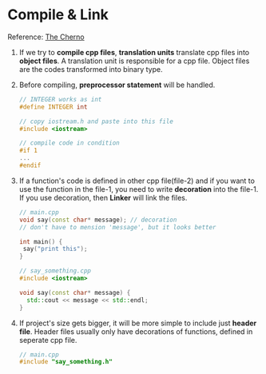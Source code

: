 # Compile & Link

Reference: [The Cherno](https://www.youtube.com/playlist?list=PLlrATfBNZ98dudnM48yfGUldqGD0S4FFb)

1. If we try to **compile cpp files**, **translation units** translate cpp files into **object files**. A translation unit is responsible for a cpp file. Object files are the codes transformed into binary type.

2. Before compiling, **preprocessor statement** will be handled.

   ```cpp
   // INTEGER works as int
   #define INTEGER int
   
   // copy iostream.h and paste into this file
   #include <iostream>
   
   // compile code in condition
   #if 1
   ...
   #endif
   ```

3. If a function's code is defined in other cpp file(file-2) and if you want to use the function in the file-1, you need to write **decoration** into the file-1. If you use decoration, then **Linker** will link the files.

   ```cpp
   // main.cpp
   void say(const char* message); // decoration
   // don't have to mension 'message', but it looks better
   
   int main() {
   	say("print this");
   }
   ```

   ```cpp
   // say_something.cpp
   #include <iostream>
   
   void say(const char* message) {
     std::cout << message << std::endl;
   }
   ```

4. If project's size gets bigger, it will be more simple to include just **header file**. Header files usually only have decorations of functions, defined in seperate cpp file.

   ```cpp
   // main.cpp
   #include "say_something.h"
   ```

   

   

   

   